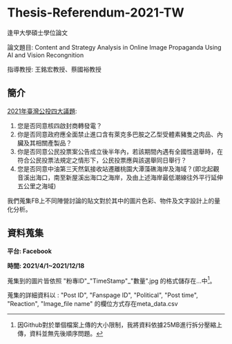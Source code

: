 # Thesis-Referendum-2021-TW

逢甲大學碩士學位論文

論文題目: Content and Strategy Analysis in Online Image Propaganda Using AI and Vision Recongnition

指導教授: 王銘宏教授、蔡國裕教授

## 簡介

[2021年臺灣公投四大議題](https://2021.cec.gov.tw/articleList.html?cate=C19#gsc.tab=0):

1. 您是否同意核四啟封商轉發電？
2. 你是否同意政府應全面禁止進口含有萊克多巴胺之乙型受體素豬隻之肉品、內臟及其相關產製品？
3. 你是否同意公民投票案公告成立後半年內，若該期間內遇有全國性選舉時，在符合公民投票法規定之情形下，公民投票應與該選舉同日舉行？
4. 您是否同意中油第三天然氣接收站遷離桃園大潭藻礁海岸及海域？(即北起觀音溪出海口，南至新屋溪出海口之海岸，及由上述海岸最低潮線往外平行延伸五公里之海域)

我們蒐集FB上不同陣營討論的貼文對於其中的圖片色彩、物件及文字設計上的量化分析。

## 資料蒐集

**平台: Facebook**

**時間: 2021/4/1~2021/12/18**

蒐集到的圖片皆依照 "粉專ID"\_"TimeStamp"\_"數量".jpg 的格式儲存在...中[^1]。
[^1]:因Github對於單個檔案上傳的大小限制，我將資料依據25MB進行拆分壓縮上傳，資料並無先後順序問題。

蒐集的詳細資料以 : "Post ID", "Fanspage ID", "Political", "Post time", "Reaction", "Image_file name" 的欄位方式存在meta_data.csv
